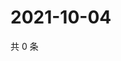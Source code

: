 # 2021-10-04

共 0 条

<!-- BEGIN WEIBO -->
<!-- 最后更新时间 Mon Oct 04 2021 05:11:39 GMT+0800 (China Standard Time) -->

<!-- END WEIBO -->
